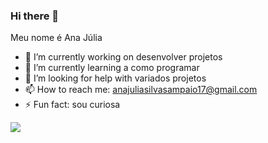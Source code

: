 ### Hi there 💜
Meu nome é Ana Júlia


- 🔭 I’m currently working on desenvolver projetos
- 🌱 I’m currently learning a como programar 
- 🤔 I’m looking for help with variados projetos
- 📫 How to reach me: anajuliasilvasampaio17@gmail.com
- ⚡ Fun fact: sou curiosa

![](https://media1.tenor.com/m/hl457YpRj0sAAAAC/star-wars-robot.gif)

  
